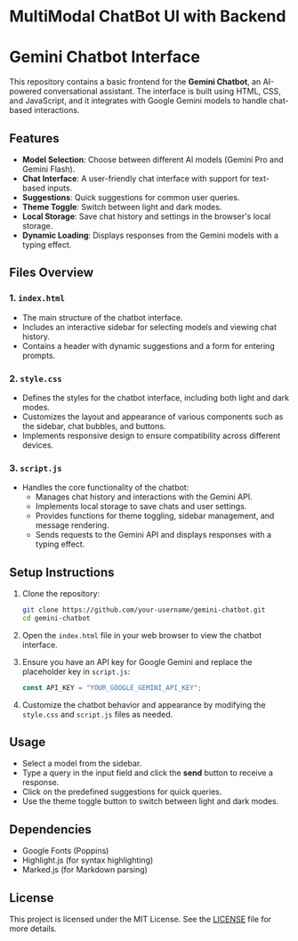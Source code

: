 # MultiModal ChatBot UI with Backend


# Gemini Chatbot Interface

This repository contains a basic frontend for the **Gemini Chatbot**, an AI-powered conversational assistant. The interface is built using HTML, CSS, and JavaScript, and it integrates with Google Gemini models to handle chat-based interactions.

## Features

- **Model Selection**: Choose between different AI models (Gemini Pro and Gemini Flash).
- **Chat Interface**: A user-friendly chat interface with support for text-based inputs.
- **Suggestions**: Quick suggestions for common user queries.
- **Theme Toggle**: Switch between light and dark modes.
- **Local Storage**: Save chat history and settings in the browser's local storage.
- **Dynamic Loading**: Displays responses from the Gemini models with a typing effect.

## Files Overview

### 1. `index.html`

- The main structure of the chatbot interface.
- Includes an interactive sidebar for selecting models and viewing chat history.
- Contains a header with dynamic suggestions and a form for entering prompts.

### 2. `style.css`

- Defines the styles for the chatbot interface, including both light and dark modes.
- Customizes the layout and appearance of various components such as the sidebar, chat bubbles, and buttons.
- Implements responsive design to ensure compatibility across different devices.

### 3. `script.js`

- Handles the core functionality of the chatbot:
  - Manages chat history and interactions with the Gemini API.
  - Implements local storage to save chats and user settings.
  - Provides functions for theme toggling, sidebar management, and message rendering.
  - Sends requests to the Gemini API and displays responses with a typing effect.

## Setup Instructions

1. Clone the repository:
   ```bash
   git clone https://github.com/your-username/gemini-chatbot.git
   cd gemini-chatbot
   ```

2. Open the `index.html` file in your web browser to view the chatbot interface.

3. Ensure you have an API key for Google Gemini and replace the placeholder key in `script.js`:
   ```javascript
   const API_KEY = "YOUR_GOOGLE_GEMINI_API_KEY";
   ```

4. Customize the chatbot behavior and appearance by modifying the `style.css` and `script.js` files as needed.

## Usage

- Select a model from the sidebar.
- Type a query in the input field and click the **send** button to receive a response.
- Click on the predefined suggestions for quick queries.
- Use the theme toggle button to switch between light and dark modes.

## Dependencies

- Google Fonts (Poppins)
- Highlight.js (for syntax highlighting)
- Marked.js (for Markdown parsing)

## License

This project is licensed under the MIT License. See the [LICENSE](LICENSE) file for more details.
